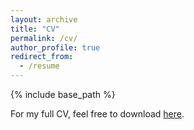 ```yaml
---
layout: archive
title: "CV"
permalink: /cv/
author_profile: true
redirect_from:
  - /resume
---
```


{% include base_path %}



For my full CV, feel free to download <a href="https://github.com/juyheng/juyheng.github.io/blob/ffdd3013be0b367517c27e4a1744379f3fed9834/_pages/Uyheng_CV_Website.pdf" target = "_blank">here</a>.
